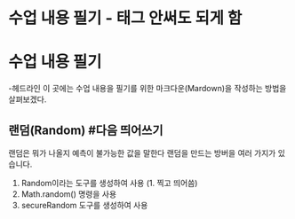 # 수업 내용 필기    - 태그 안써도 되게 함
<h1>수업 내용 필기</h1>   -헤드라인
이 곳에는 수업 내용을 필기를 위한 마크다운(Mardown)을 작성하는 방법을 살펴보겠다.

## 랜덤(Random) #다음 띄어쓰기

랜덤은 뭐가 나올지 예측이 불가능한 값을 말한다
랜덤을 만드는 방버을 여러 가지가 있습니다.

1. Random이라는 도구를 생성하여 사용 (1. 찍고 띄어씀)
2. Math.random() 명령을 사용
3. secureRandom 도구를 생성하여 사용
